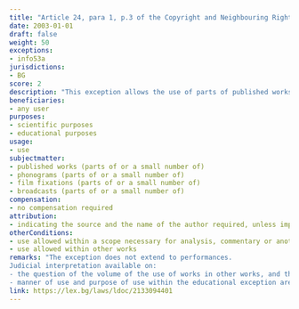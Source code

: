 ```yaml
---
title: "Article 24, para 1, p.3 of the Copyright and Neighbouring Rights Law (Член 24, ал.1, т.3 от Закона за авторското право и сродните му права)"
date: 2003-01-01
draft: false
weight: 50
exceptions:
- info53a
jurisdictions:
- BG
score: 2
description: "This exception allows the use of parts of published works or a small number of works in other works in a scope necessary for analysis, commentary, or another kind of scientific research. Such use is permissible only for scientific and educational purposes and requires indicating the source and the name of the author, unless impossible." 
beneficiaries:
- any user
purposes: 
- scientific purposes
- educational purposes
usage:
- use
subjectmatter:
- published works (parts of or a small number of)
- phonograms (parts of or a small number of)
- film fixations (parts of or a small number of)
- broadcasts (parts of or a small number of)
compensation:
- no compensation required
attribution: 
- indicating the source and the name of the author required, unless impossible
otherConditions: 
- use allowed within a scope necessary for analysis, commentary or another kind of scientific research
- use allowed within other works
remarks: "The exception does not extend to performances.
Judicial interpretation available on: 
- the question of the volume of the use of works in other works, and the purpose and nature of the use (analysis, commentary, or another type of scientific research) - these are factual issues to be resolved by the national court on a case-by-case basis. When the manner and volume of reproduction in question allow the use of the works not only for the purposes of educational activities but also for other activities, such use cannot rely on the exception.
- manner of use and purpose of use within the educational exception are not different hypotheses of free use. Conditions stated in art. 24, para 1, item 3 of the Copyright and Neighboring Rights Act is cumulative. Educational purpose of the use is not enough. There has to be an element of analysis, commentary, or another form of scientific research. Thus, including a work in a collection of works or a chrestomathy does not fall under the educational exception notwithstanding the educational purpose of the use."
link: https://lex.bg/laws/ldoc/2133094401
---
```

